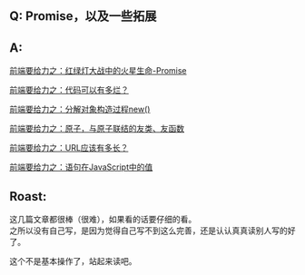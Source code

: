 ## Q: Promise，以及一些拓展

## A:   

[前端要给力之：红绿灯大战中的火星生命-Promise](http://blog.csdn.net/aimingoo/article/details/45014325)  

[前端要给力之：代码可以有多烂？](http://blog.csdn.net/aimingoo/article/details/6036574)  

[前端要给力之：分解对象构造过程new()](http://blog.csdn.net/aimingoo/article/details/6105048)  

[前端要给力之：原子，与原子联结的友类、友函数](http://blog.csdn.net/aimingoo/article/details/6097378)  

[前端要给力之：URL应该有多长？](http://blog.csdn.net/aimingoo/article/details/6081964)  

[前端要给力之：语句在JavaScript中的值](http://blog.csdn.net/aimingoo/article/details/51136511)  


## Roast:
这几篇文章都很棒（很难），如果看的话要仔细的看。  
之所以没有自己写，是因为觉得自己写不到这么完善，还是认认真真读别人写的好了。  

这个不是基本操作了，站起来读吧。
